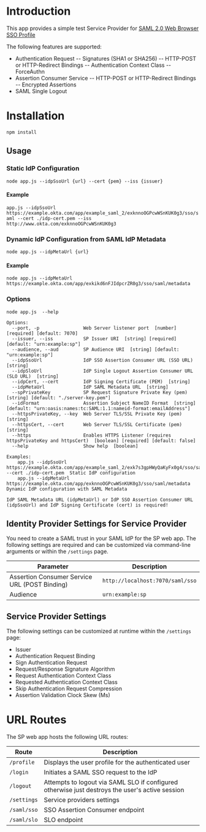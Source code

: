 # Introduction

This app provides a simple test Service Provider for [SAML 2.0 Web Browser SSO Profile](http://en.wikipedia.org/wiki/SAML_2.0#Web_Browser_SSO_Profile)

The following features are supported:

- Authentication Request
-- Signatures (SHA1 or SHA256)
-- HTTP-POST or HTTP-Redirect Bindings
-- Authentication Context Class
-- ForceAuthn
- Assertion Consumer Service
-- HTTP-POST or HTTP-Redirect Bindings
-- Encrypted Assertions
- SAML Single Logout

# Installation

`npm install`

## Usage

### Static IdP Configuration

`node app.js --idpSsoUrl {url} --cert {pem} --iss {issuer}`

#### Example

`app.js --idpSsoUrl https://example.okta.com/app/example_saml_2/exknnoOGPcwWSnKUK0g3/sso/saml --cert ./idp-cert.pem --iss http://www.okta.com/exknnoOGPcwWSnKUK0g3`

### Dynamic IdP Configuration from SAML IdP Metadata

`node app.js --idpMetaUrl {url}`

#### Example

`node app.js --idpMetaUrl https://example.okta.com/app/exkikd6nFJIdpcrZR0g3/sso/saml/metadata`

### Options

`node app.js  --help`

```
Options:
  --port, -p                Web Server listener port  [number] [required] [default: 7070]
  --issuer, --iss           SP Issuer URI  [string] [required] [default: "urn:example:sp"]
  --audience, --aud         SP Audience URI  [string] [default: "urn:example:sp"]
  --idpSsoUrl               IdP SSO Assertion Consumer URL (SSO URL)  [string]
  --idpSloUrl               IdP Single Logout Assertion Consumer URL (SLO URL)  [string]
  --idpCert, --cert         IdP Signing Certificate (PEM)  [string]
  --idpMetaUrl              IdP SAML Metadata URL  [string]
  --spPrivateKey            SP Request Signature Private Key (pem)  [string] [default: "./server-key.pem"]
  --idFormat                Assertion Subject NameID Format  [string] [default: "urn:oasis:names:tc:SAML:1.1:nameid-format:emailAddress"]
  --httpsPrivateKey, --key  Web Server TLS/SSL Private Key (pem)  [string]
  --httpsCert, --cert       Web Server TLS/SSL Certificate (pem)  [string]
  --https                   Enables HTTPS Listener (requires httpsPrivateKey and httpsCert)  [boolean] [required] [default: false]
  --help                    Show help  [boolean]

Examples:
    app.js --idpSsoUrl https://example.okta.com/app/example_saml_2/exk7s3gpHWyQaKyFx0g4/sso/saml --cert ./idp-cert.pem  Static IdP configuration
    app.js --idpMetaUrl https://example.okta.com/app/exknnoOGPcwWSnKUK0g3/sso/saml/metadata                             Dynamic IdP configuration with SAML Metadata

IdP SAML Metadata URL (idpMetaUrl) or IdP SSO Assertion Consumer URL (idpSsoUrl) and IdP Signing Certificate (cert) is required!
```

## Identity Provider Settings for Service Provider

You need to create a SAML trust in your SAML IdP for the SP web app.  The following settings are required and can be customized via command-line arguments or within the `/settings` page.

Parameter                                      | Description
---------------------------------------------- | --------------------------------------------------------
Assertion Consumer Service URL (POST Binding)  | `http://localhost:7070/saml/sso`
Audience                                       | `urn:example:sp`

## Service Provider Settings

The following settings can be customized at runtime within the `/settings` page:

- Issuer
- Authentication Request Binding
- Sign Authentication Request
- Request/Response Signature Algorithm
- Request Authentication Context Class
- Requested Authentication Context Class
- Skip Authentication Request Compression
- Assertion Validation Clock Skew (Ms)

#  URL Routes

The SP web app hosts the following URL routes:

Route       | Description
----------- | --------------------------------------------------------
`/profile`  | Displays the user profile for the authenticated user
`/login`    | Initiates a SAML SSO request to the IdP
`/logout`   | Attempts to logout via SAML SLO if configured otherwise just destroys the user's active session
`/settings` | Service providers settings
`/saml/sso` | SSO Assertion Consumer endpoint
`/saml/slo` | SLO endpoint

